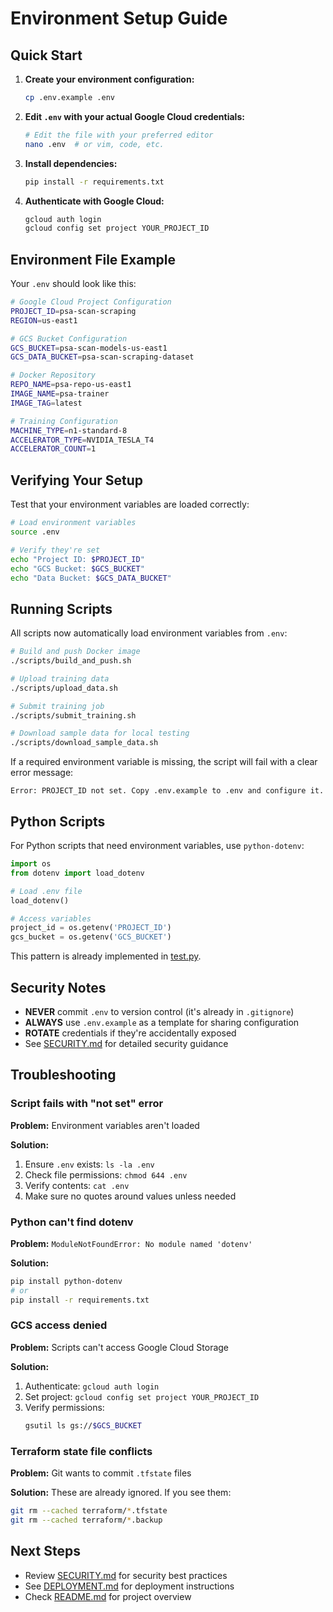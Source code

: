# Environment Setup Guide

## Quick Start

1. **Create your environment configuration:**
   ```bash
   cp .env.example .env
   ```

2. **Edit `.env` with your actual Google Cloud credentials:**
   ```bash
   # Edit the file with your preferred editor
   nano .env  # or vim, code, etc.
   ```

3. **Install dependencies:**
   ```bash
   pip install -r requirements.txt
   ```

4. **Authenticate with Google Cloud:**
   ```bash
   gcloud auth login
   gcloud config set project YOUR_PROJECT_ID
   ```

## Environment File Example

Your `.env` should look like this:

```bash
# Google Cloud Project Configuration
PROJECT_ID=psa-scan-scraping
REGION=us-east1

# GCS Bucket Configuration
GCS_BUCKET=psa-scan-models-us-east1
GCS_DATA_BUCKET=psa-scan-scraping-dataset

# Docker Repository
REPO_NAME=psa-repo-us-east1
IMAGE_NAME=psa-trainer
IMAGE_TAG=latest

# Training Configuration
MACHINE_TYPE=n1-standard-8
ACCELERATOR_TYPE=NVIDIA_TESLA_T4
ACCELERATOR_COUNT=1
```

## Verifying Your Setup

Test that your environment variables are loaded correctly:

```bash
# Load environment variables
source .env

# Verify they're set
echo "Project ID: $PROJECT_ID"
echo "GCS Bucket: $GCS_BUCKET"
echo "Data Bucket: $GCS_DATA_BUCKET"
```

## Running Scripts

All scripts now automatically load environment variables from `.env`:

```bash
# Build and push Docker image
./scripts/build_and_push.sh

# Upload training data
./scripts/upload_data.sh

# Submit training job
./scripts/submit_training.sh

# Download sample data for local testing
./scripts/download_sample_data.sh
```

If a required environment variable is missing, the script will fail with a clear error message:

```
Error: PROJECT_ID not set. Copy .env.example to .env and configure it.
```

## Python Scripts

For Python scripts that need environment variables, use `python-dotenv`:

```python
import os
from dotenv import load_dotenv

# Load .env file
load_dotenv()

# Access variables
project_id = os.getenv('PROJECT_ID')
gcs_bucket = os.getenv('GCS_BUCKET')
```

This pattern is already implemented in [test.py](test.py).

## Security Notes

- **NEVER** commit `.env` to version control (it's already in `.gitignore`)
- **ALWAYS** use `.env.example` as a template for sharing configuration
- **ROTATE** credentials if they're accidentally exposed
- See [SECURITY.md](SECURITY.md) for detailed security guidance

## Troubleshooting

### Script fails with "not set" error

**Problem:** Environment variables aren't loaded

**Solution:**
1. Ensure `.env` exists: `ls -la .env`
2. Check file permissions: `chmod 644 .env`
3. Verify contents: `cat .env`
4. Make sure no quotes around values unless needed

### Python can't find dotenv

**Problem:** `ModuleNotFoundError: No module named 'dotenv'`

**Solution:**
```bash
pip install python-dotenv
# or
pip install -r requirements.txt
```

### GCS access denied

**Problem:** Scripts can't access Google Cloud Storage

**Solution:**
1. Authenticate: `gcloud auth login`
2. Set project: `gcloud config set project YOUR_PROJECT_ID`
3. Verify permissions:
   ```bash
   gsutil ls gs://$GCS_BUCKET
   ```

### Terraform state file conflicts

**Problem:** Git wants to commit `.tfstate` files

**Solution:**
These are already ignored. If you see them:
```bash
git rm --cached terraform/*.tfstate
git rm --cached terraform/*.backup
```

## Next Steps

- Review [SECURITY.md](SECURITY.md) for security best practices
- See [DEPLOYMENT.md](DEPLOYMENT.md) for deployment instructions
- Check [README.md](README.md) for project overview
